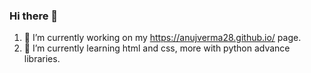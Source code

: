 ### Hi there 👋
1. 🔭 I’m currently working on my https://anujverma28.github.io/ page.
2. 🌱 I’m currently learning html and css, more with python advance libraries.

<!--
**anujverma28/anujverma28** is a ✨ _special_ ✨ repository because its `README.md` (this file) appears on your GitHub profile.

Here are some ideas to get you started:

- 🔭 I’m currently working on ...
- 🌱 I’m currently learning ...
- 👯 I’m looking to collaborate on ...
- 🤔 I’m looking for help with ...
- 💬 Ask me about ...
- 📫 How to reach me: ...
- 😄 Pronouns: ...
- ⚡ Fun fact: ...
-->
